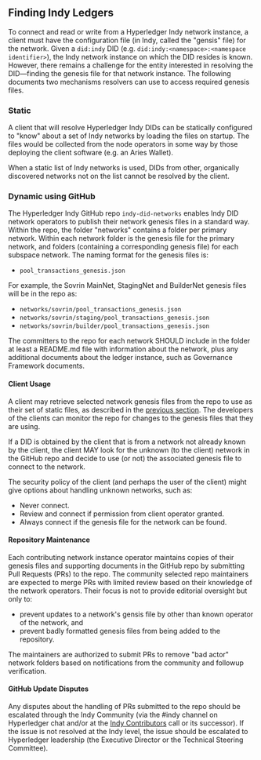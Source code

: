 ## Finding Indy Ledgers

To connect and read or write from a Hyperledger Indy network instance, a client must have the configuration file (in Indy, called the "gensis" file) for the network. Given a `did:indy` DID (e.g. `did:indy:<namespace>:<namespace identifier>`), the Indy network instance on which the DID resides is known. However, there remains a challenge for the entity interested in resolving the DID&mdash;finding the genesis file for that network instance. The following documents two mechanisms resolvers can use to access required genesis files.

### Static

A client that will resolve Hyperledger Indy DIDs can be statically configured to "know" about a set of Indy networks by loading the files on startup. The files would be collected from the node operators in some way by those deploying the client software (e.g. an Aries Wallet).

When a static list of Indy networks is used, DIDs from other, organically discovered networks not on the list cannot be resolved by the client.

### Dynamic using GitHub

The Hyperledger Indy GitHub repo `indy-did-networks` enables Indy DID network operators to publish their network genesis files in a standard way. Within the repo, the folder "networks" contains a folder per primary network. Within each network folder is the genesis file for the primary network, and folders (containing a corresponding genesis file) for each subspace network. The naming format for the genesis files is:

- `pool_transactions_genesis.json`

For example, the Sovrin MainNet, StagingNet and BuilderNet genesis files will be in the repo as:

- `networks/sovrin/pool_transactions_genesis.json`
- `networks/sovrin/staging/pool_transactions_genesis.json`
- `networks/sovrin/builder/pool_transactions_genesis.json`

The committers to the repo for each network SHOULD include in the folder at least a README.md file with information about the network, plus any additional documents about the ledger instance, such as Governance Framework documents.

#### Client Usage

A client may retrieve selected network genesis files from the repo to use as their set of static files, as described in the [previous section](#Static). The developers of the clients can monitor the repo for changes to the genesis files that they are using.

If a DID is obtained by the client that is from a network not already known by the client, the client MAY look for the unknown (to the client) network in the GitHub repo and decide to use (or not) the associated genesis file to connect to the network.

The security policy of the client (and perhaps the user of the client) might give options about handling unknown networks, such as:

- Never connect.
- Review and connect if permission from client operator granted.
- Always connect if the genesis file for the network can be found.

#### Repository Maintenance

Each contributing network instance operator maintains copies of their genesis files and supporting documents in the GitHub repo by submitting Pull Requests (PRs) to the repo. The community selected repo maintainers are expected to merge PRs with limited review based on their knowledge of the network operators. Their focus is not to provide editorial oversight but only to:

- prevent updates to a network's gensis file by other than known operator of the network, and
- prevent badly formatted genesis files from being added to the repository.

The maintainers are authorized to submit PRs to remove "bad actor" network folders based on notifications from the community and followup verification.

#### GitHub Update Disputes

Any disputes about the handling of PRs submitted to the repo should be escalated through the Indy Community (via the #indy channel on Hyperledger chat and/or at the [Indy Contributors](https://wiki.hyperledger.org/display/indy/Indy+Contributors+Meeting) call or its successor). If the issue is not resolved at the Indy level, the issue should be escalated to Hyperledger leadership (the Executive Director or the Technical Steering Committee).
